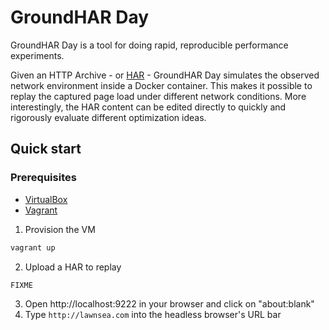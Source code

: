 # GroundHAR Day

GroundHAR Day is a tool for doing rapid, reproducible performance experiments.

Given an HTTP Archive - or [HAR][] - GroundHAR Day simulates the observed
network environment inside a Docker container. This makes it possible to replay
the captured page load under different network conditions. More interestingly,
the HAR content can be edited directly to quickly and rigorously evaluate
different optimization ideas.

## Quick start

### Prerequisites

* [VirtualBox][]
* [Vagrant][]

1. Provision the VM

  ```sh
  vagrant up
  ```

2. Upload a HAR to replay

  ```sh
  FIXME
  ```

3. Open http://localhost:9222 in your browser and click on "about:blank"
4. Type `http://lawnsea.com` into the headless browser's URL bar

[HAR]: http://www.softwareishard.com/blog/har-12-spec/
[Vagrant]: https://www.vagrantup.com/downloads.html
[VirtualBox]: https://www.virtualbox.org/wiki/Downloads
